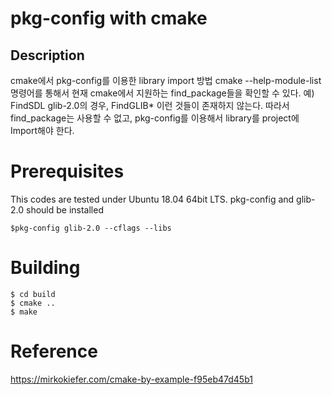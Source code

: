 pkg-config with cmake
==================================

Description
-----------
cmake에서 pkg-config를 이용한 library import 방법
cmake --help-module-list 명령어를 통해서 현재 cmake에서 지원하는 find_package들을 확인할 수 있다.
예) FindSDL
glib-2.0의 경우, FindGLIB* 이런 것들이 존재하지 않는다.
따라서 find_package는 사용할 수 없고, pkg-config를 이용해서 library를 project에 Import해야 한다.

Prerequisites
=============
This codes are tested under Ubuntu 18.04 64bit LTS.
pkg-config and glib-2.0 should be installed

	$pkg-config glib-2.0 --cflags --libs

Building
========
    $ cd build
    $ cmake ..
    $ make

Reference
========
https://mirkokiefer.com/cmake-by-example-f95eb47d45b1